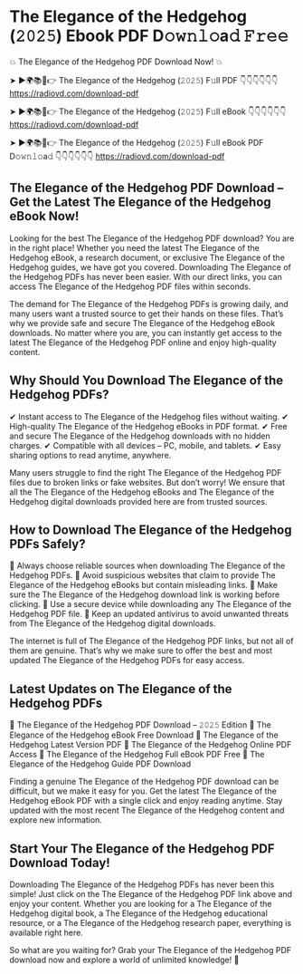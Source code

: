 # The Elegance of the Hedgehog (𝟸𝟶𝟸𝟻) Ebook PDF D𝚘𝚠𝚗𝚕𝚘a𝚍 𝙵𝚛𝚎𝚎

💥 The Elegance of the Hedgehog PDF Download Now! 💥

➤ ►🌍📚📱👉 The Elegance of the Hedgehog (𝟸𝟶𝟸𝟻) F𝚞ll PDF 👇👇👇👇👇👇
https://radiovd.com/download-pdf

➤ ►🌍📚📱👉 The Elegance of the Hedgehog (𝟸𝟶𝟸𝟻) F𝚞ll eBook 👇👇👇👇👇👇
https://radiovd.com/download-pdf

➤ ►🌍📚📱👉 The Elegance of the Hedgehog (𝟸𝟶𝟸𝟻) F𝚞ll eBook PDF D𝚘𝚠𝚗𝚕𝚘a𝚍 👇👇👇👇👇👇
https://radiovd.com/download-pdf

## The Elegance of the Hedgehog PDF Download – Get the Latest The Elegance of the Hedgehog eBook Now!

Looking for the best The Elegance of the Hedgehog PDF download? You are in the right place! Whether you need the latest The Elegance of the Hedgehog eBook, a research document, or exclusive The Elegance of the Hedgehog guides, we have got you covered. Downloading The Elegance of the Hedgehog PDFs has never been easier. With our direct links, you can access The Elegance of the Hedgehog PDF files within seconds.

The demand for The Elegance of the Hedgehog PDFs is growing daily, and many users want a trusted source to get their hands on these files. That’s why we provide safe and secure The Elegance of the Hedgehog eBook downloads. No matter where you are, you can instantly get access to the latest The Elegance of the Hedgehog PDF online and enjoy high-quality content.

## Why Should You Download The Elegance of the Hedgehog PDFs?

✔ Instant access to The Elegance of the Hedgehog files without waiting.
✔ High-quality The Elegance of the Hedgehog eBooks in PDF format.
✔ Free and secure The Elegance of the Hedgehog downloads with no hidden charges.
✔ Compatible with all devices – PC, mobile, and tablets.
✔ Easy sharing options to read anytime, anywhere.

Many users struggle to find the right The Elegance of the Hedgehog PDF files due to broken links or fake websites. But don’t worry! We ensure that all the The Elegance of the Hedgehog eBooks and The Elegance of the Hedgehog digital downloads provided here are from trusted sources.

## How to Download The Elegance of the Hedgehog PDFs Safely?

📌 Always choose reliable sources when downloading The Elegance of the Hedgehog PDFs.
📌 Avoid suspicious websites that claim to provide The Elegance of the Hedgehog eBooks but contain misleading links.
📌 Make sure the The Elegance of the Hedgehog download link is working before clicking.
📌 Use a secure device while downloading any The Elegance of the Hedgehog PDF file.
📌 Keep an updated antivirus to avoid unwanted threats from The Elegance of the Hedgehog digital downloads.

The internet is full of The Elegance of the Hedgehog PDF links, but not all of them are genuine. That’s why we make sure to offer the best and most updated The Elegance of the Hedgehog PDFs for easy access.

## Latest Updates on The Elegance of the Hedgehog PDFs

🔹 The Elegance of the Hedgehog PDF Download – 𝟸𝟶𝟸𝟻 Edition
🔹 The Elegance of the Hedgehog eBook Free Download
🔹 The Elegance of the Hedgehog Latest Version PDF
🔹 The Elegance of the Hedgehog Online PDF Access
🔹 The Elegance of the Hedgehog Full eBook PDF Free
🔹 The Elegance of the Hedgehog Guide PDF Download

Finding a genuine The Elegance of the Hedgehog PDF download can be difficult, but we make it easy for you. Get the latest The Elegance of the Hedgehog eBook PDF with a single click and enjoy reading anytime. Stay updated with the most recent The Elegance of the Hedgehog content and explore new information.

## Start Your The Elegance of the Hedgehog PDF Download Today!

Downloading The Elegance of the Hedgehog PDFs has never been this simple! Just click on the The Elegance of the Hedgehog PDF link above and enjoy your content. Whether you are looking for a The Elegance of the Hedgehog digital book, a The Elegance of the Hedgehog educational resource, or a The Elegance of the Hedgehog research paper, everything is available right here.

So what are you waiting for? Grab your The Elegance of the Hedgehog PDF download now and explore a world of unlimited knowledge! 🚀